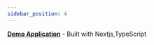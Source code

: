 ```yaml
---
sidebar_position: 4
---
```


**[Demo Application](https://app-quizs.netlify.app/login)** - Built with Nextjs,TypeScript
